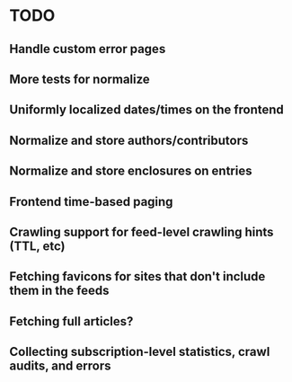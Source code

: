 # TODO

## Handle custom error pages

## More tests for normalize

## Uniformly localized dates/times on the frontend

## Normalize and store authors/contributors

## Normalize and store enclosures on entries

## Frontend time-based paging

## Crawling support for feed-level crawling hints (TTL, etc)

## Fetching favicons for sites that don't include them in the feeds

## Fetching full articles?

## Collecting subscription-level statistics, crawl audits, and errors
